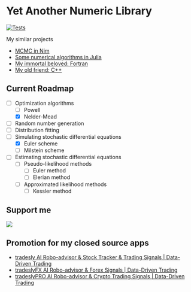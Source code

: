 
# Yet Another Numeric Library

[![Tests](https://github.com/mrtkp9993/yanl/actions/workflows/pytest.yml/badge.svg)](https://github.com/mrtkp9993/yanl/actions/workflows/pytest.yml)

My similar projects

* [MCMC in Nim](https://github.com/mrtkp9993/nim-mcmc)
* [Some numerical algorithms in Julia](https://github.com/mrtkp9993/NumericalAlgorithms.jl)
* [My immortal beloved: Fortran](https://github.com/mrtkp9993/Numerical-Methods-in-Fortran)
* [My old friend: C++](https://github.com/mrtkp9993/Cpp-Examples)


## Current Roadmap

- [ ] Optimization algorithms
	- [ ] Powell
	- [x] Nelder-Mead
- [ ] Random number generation
- [ ] Distribution fitting
- [ ] Simulating stochastic differential equations
	- [x] Euler scheme
	- [ ] Milstein scheme 
- [ ] Estimating stochastic differential equations
	- [ ] Pseudo-likelihood methods
		- [ ] Euler method
		- [ ] Elerian method
	- [ ] Approximated likelihood methods
		- [ ] Kessler method

## Support me

[![](https://img.shields.io/static/v1?label=Sponsor&message=%E2%9D%A4&logo=GitHub&color=%23fe8e86)](https://github.com/sponsors/mrtkp9993)


## Promotion for my closed source apps

- [tradesly AI Robo-advisor & Stock Tracker & Trading Signals | Data-Driven Trading](https://play.google.com/store/apps/details?id=com.tradesly.tradesly)
- [tradeslyFX AI Robo-advisor & Forex Signals | Data-Driven Trading](https://play.google.com/store/apps/details?id=com.tradesly.tradeslyfx)
- [tradeslyPRO AI Robo-advisor & Crypto Trading Signals | Data-Driven Trading](https://play.google.com/store/apps/details?id=com.tradesly.tradeslypro)

